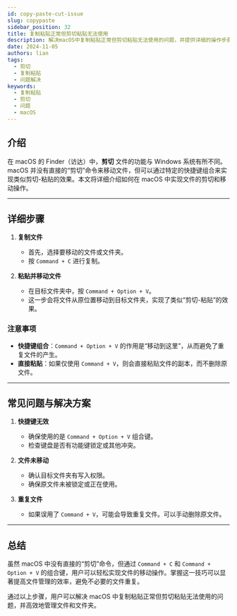 ```yaml
---
id: copy-paste-cut-issue
slug: copypaste
sidebar_position: 32
title: 复制粘贴正常但剪切粘贴无法使用
description: 解决macOS中复制粘贴正常但剪切粘贴无法使用的问题，并提供详细的操作步骤。
date: 2024-11-05
authors: lian
tags: 
  - 剪切
  - 复制粘贴
  - 问题解决
keywords: 
  - 复制粘贴
  - 剪切
  - 问题
  - macOS
---
```


## 介绍
在 macOS 的 Finder（访达）中，**剪切** 文件的功能与 Windows 系统有所不同。macOS 并没有直接的“剪切”命令来移动文件，但可以通过特定的快捷键组合来实现类似剪切-粘贴的效果。本文将详细介绍如何在 macOS 中实现文件的剪切和移动操作。

---

## 详细步骤
1. **复制文件**
   - 首先，选择要移动的文件或文件夹。
   - 按 `Command + C` 进行复制。

2. **粘贴并移动文件**
   - 在目标文件夹中，按 `Command + Option + V`。
   - 这一步会将文件从原位置移动到目标文件夹，实现了类似“剪切-粘贴”的效果。

### 注意事项
- **快捷键组合**：`Command + Option + V` 的作用是“移动到这里”，从而避免了重复文件的产生。
- **直接粘贴**：如果仅使用 `Command + V`，则会直接粘贴文件的副本，而不删除原文件。

---

## 常见问题与解决方案
1. **快捷键无效**
   - 确保使用的是 `Command + Option + V` 组合键。
   - 检查键盘是否有功能键锁定或其他冲突。

2. **文件未移动**
   - 确认目标文件夹有写入权限。
   - 确保原文件未被锁定或正在使用。

3. **重复文件**
   - 如果误用了 `Command + V`，可能会导致重复文件。可以手动删除原文件。

---

## 总结
虽然 macOS 中没有直接的“剪切”命令，但通过 `Command + C` 和 `Command + Option + V` 的组合键，用户可以轻松实现文件的移动操作。掌握这一技巧可以显著提高文件管理的效率，避免不必要的文件重复。

通过以上步骤，用户可以解决 macOS 中复制粘贴正常但剪切粘贴无法使用的问题，并高效地管理文件和文件夹。